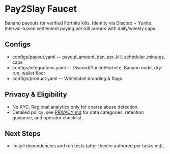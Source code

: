 # Pay2Slay Faucet

Banano payouts for verified Fortnite kills. Identity via Discord + Yunite. Interval-based settlement paying per-kill arrears with daily/weekly caps.

## Configs
- configs/payout.yaml — payout_amount_ban_per_kill, scheduler_minutes, caps
- configs/integrations.yaml — Discord/Yunite/Fortnite, Banano node, dry-run, wallet floor
- configs/product.yaml — Whitelabel branding & flags

## Privacy & Eligibility
- No KYC. Regional analytics only for coarse abuse detection.
- Detailed policy: see [PRIVACY.md](./PRIVACY.md) for data categories, retention guidance, and operator checklist.

## Next Steps
- Install dependencies and run tests (after they’re authored per tasks.md).
